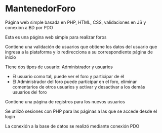 # MantenedorForo
Página web simple basada en PHP, HTML, CSS, validaciones en JS y conexión a BD por PDO

Esta es una página web simple para realizar foros

Contiene una validación de usuarios que obtiene los datos del usuario que ingresa a la plataforma y lo redirecciona a su correspondiente página de inicio

Tiene dos tipos de usuario: Administrador y usuarios 
- El usuario como tal, puede ver el foro y participar de él
- El Administrador del foro puede participar en el foro, eliminar comentarios de otros usuarios y activar y desactivar a los demás usuarios del foro

Contiene una página de registros para los nuevos usuarios 

Se utilizó sesiones con PHP para las páginas a las que se accede desde el login

La conexión a la base de datos se realizó mediante conexión PDO
